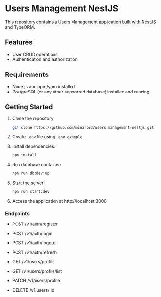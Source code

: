 # Users Management NestJS

This repository contains a Users Management application built with NestJS and TypeORM.

## Features

- User CRUD operations
- Authentication and authorization

## Requirements

- Node.js and npm/yarn installed
- PostgreSQL (or any other supported database) installed and running

## Getting Started

1. Clone the repository:

   ```bash
   git clone https://github.com/minaroid/users-management-nestjs.git

2. Create `.env` file using `.env.example`

3. Install dependencies:

   ```bash
   npm install

4. Run database container:

   ```bash
   npm run db:dev:up

5. Start the server:

   ```bash
   npm run start:dev

6. Access the application at http://localhost:3000.  


 ### Endpoints

- POST    /v1/auth/register
- POST    /v1/auth/login
- POST    /v1/auth/logout
- POST    /v1/auth/refresh

- GET     /v1/users/profile
- GET     /v1/users/profile/list
- PATCH   /v1/users/profile
- DELETE  /v1/users/:id